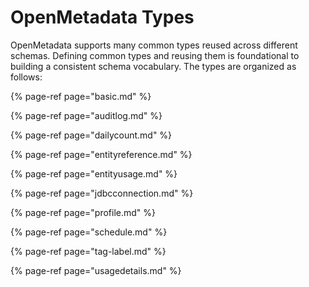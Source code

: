 # OpenMetadata Types

OpenMetadata supports many common types reused across different schemas. Defining common types and reusing them is foundational to building a consistent schema vocabulary. The types are organized as follows:

{% page-ref page="basic.md" %}

{% page-ref page="auditlog.md" %}

{% page-ref page="dailycount.md" %}

{% page-ref page="entityreference.md" %}

{% page-ref page="entityusage.md" %}

{% page-ref page="jdbcconnection.md" %}

{% page-ref page="profile.md" %}

{% page-ref page="schedule.md" %}

{% page-ref page="tag-label.md" %}

{% page-ref page="usagedetails.md" %}

